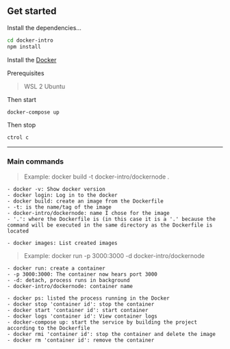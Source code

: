 ## Get started

Install the dependencies...

```bash
cd docker-intro
npm install
```

Install the [Docker](https://www.docker.com/)

Prerequisites

> WSL 2
> Ubuntu

Then start

```bash
docker-compose up
```

Then stop

```bash
ctrol c
```

---

### Main commands

> Example: docker build -t docker-intro/dockernode .

    - docker -v: Show docker version
    - docker login: Log in to the docker
    - docker build: create an image from the Dockerfile
    - -t: is the name/tag of the image
    - docker-intro/dockernode: name I chose for the image
    - '.': where the Dockerfile is (in this case it is a '.' because the command will be executed in the same directory as the Dockerfile is located

    - docker images: List created images

> Example: docker run -p 3000:3000 -d docker-intro/dockernode

    - docker run: create a container
    - -p 3000:3000: The container now hears port 3000
    - -d: detach, process runs in background
    - docker-intro/dockernode: container name

    - docker ps: listed the process running in the Docker
    - docker stop 'container id': stop the container
    - docker start 'container id': start container
    - docker logs 'container id': View container logs
    - docker-compose up: start the service by building the project according to the Dockerfile
    - docker rmi 'container id': stop the container and delete the image
    - docker rm 'container id': remove the container
